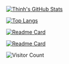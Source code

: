 [![Thinh's GitHub Stats](https://github-readme-stats.vercel.app/api?username=lethinh73&show_icons=true)](https://github.com/lethinh73)

[![Top Langs](https://github-readme-stats.vercel.app/api/top-langs/?username=lethinh73)](https://github.com/lethinh73)

[![Readme Card](https://github-readme-stats.vercel.app/api/pin/?username=lethinh73&repo=unit_converter)](https://github.com/lethinh73/unit_converter)

[![Readme Card](https://github-readme-stats.vercel.app/api/pin/?username=lethinh73&repo=grab-easy)](https://github.com/lethinh73/grab-easy)

![Visitor Count](https://profile-counter.glitch.me/lethinh73/count.svg)

